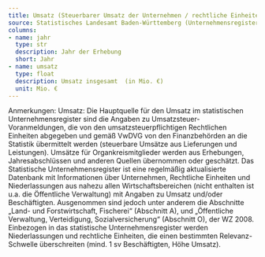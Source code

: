 ```yaml
---
title: Umsatz (Steuerbarer Umsatz der Unternehmen / rechtliche Einheiten)
source: Statistisches Landesamt Baden-Württemberg (Unternehmensregister)
columns:
- name: jahr
  type: str
  description: Jahr der Erhebung
  short: Jahr
- name: umsatz
  type: float
  description: Umsatz insgesamt  (in Mio. €)
  unit: Mio. €
---
```

Anmerkungen:
Umsatz: Die Hauptquelle für den Umsatz im statistischen Unternehmensregister sind die Angaben zu Umsatzsteuer-Voranmeldungen, die von den umsatzsteuerpflichtigen Rechtlichen Einheiten abgegeben und gemäß VwDVG von den Finanzbehörden an die Statistik übermittelt werden (steuerbare Umsätze aus Lieferungen und Leistungen). Umsätze für Organkreismitglieder werden aus Erhebungen, Jahresabschlüssen und anderen Quellen übernommen oder geschätzt. 
Das Statistische Unternehmensregister ist eine regelmäßig aktualisierte Datenbank mit Informationen über Unternehmen, Rechtliche Einheiten und Niederlassungen aus nahezu allen Wirtschaftsbereichen (nicht enthalten ist u.a. die Öffentliche Verwaltung) mit Angaben zu Umsatz und/oder Beschäftigten. Ausgenommen sind jedoch unter anderem die Abschnitte „Land- und Forstwirtschaft, Fischerei“ (Abschnitt A), und „Öffentliche Verwaltung, Verteidigung, Sozialversicherung“ (Abschnitt O), der WZ 2008. Einbezogen in das statistische Unternehmensregister werden Niederlassungen und rechtliche Einheiten, die einen bestimmten Relevanz-Schwelle überschreiten (mind. 1 sv Beschäftigten, Höhe Umsatz).

